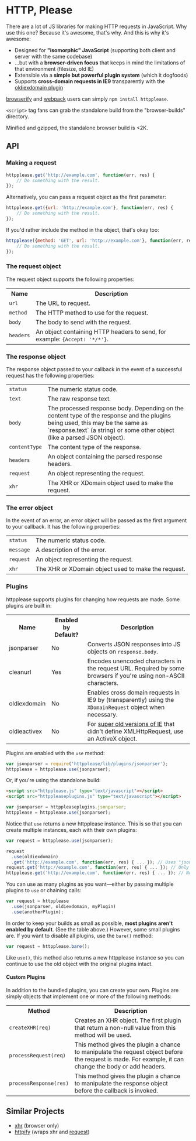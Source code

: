 HTTP, Please
============

There are a lot of JS libraries for making HTTP requests in JavaScript. Why use
this one? Because it's awesome, that's why. And this is why it's awesome:

* Designed for **"isomorphic" JavaScript** (supporting both client and server
  with the same codebase)
* …but with a **browser-driven focus** that keeps in mind the limitations of
  that environment (filesize, old IE)
* Extensible via a **simple but powerful plugin system** (which it dogfoods)
* Supports **cross-domain requests in IE9** transparently with the
  [oldiexdomain plugin](#plugins)

[browserify] and [webpack] users can simply `npm install httpplease`.

`<script>` tag fans can grab the standalone build from the "browser-builds"
directory.

Minified and gzipped, the standalone browser build is <2K.


## API


### Making a request

```javascript
httpplease.get('http://example.com', function(err, res) {
    // Do something with the result.
});
```

Alternatively, you can pass a request object as the first parameter:

```javascript
httpplease.get({url: 'http://example.com'}, function(err, res) {
    // Do something with the result.
});
```

If you'd rather include the method in the object, that's okay too:

```javascript
httpplease({method: 'GET', url: 'http://example.com'}, function(err, res) {
    // Do something with the result.
});
```


### The request object

The request object supports the following properties:

<table>
    <tr>
        <th>Name</th>
        <th>Description</th>
    </tr>
    <tr>
        <td><code>url</code></td>
        <td>The URL to request.</td>
    </tr>
    <tr>
        <td><code>method</code></td>
        <td>The HTTP method to use for the request.</td>
    </tr>
    <tr>
        <td><code>body</code></td>
        <td>The body to send with the request.</td>
    </tr>
    <tr>
        <td><code>headers</code></td>
        <td>
            An object containing HTTP headers to send, for example:
            <code>{Accept: '*/*'}</code>.
        </td>
    </tr>
</table>


### The response object

The response object passed to your callback in the event of a successful request
has the following properties:

<table>
    <tr>
        <td><code>status</code></td>
        <td>The numeric status code.</td>
    </tr>
    <tr>
        <td><code>text</code></td>
        <td>The raw response text.</td>
    </tr>
    <tr>
        <td><code>body</code></td>
        <td>
            The processed response body. Depending on the content type of the
            response and the plugins being used, this may be the same as
            `response.text` (a string) or some other object (like a parsed JSON
            object).
        </td>
    </tr>
    <tr>
        <td><code>contentType</code></td>
        <td>The content type of the response.</td>
    </tr>
    <tr>
        <td><code>headers</code></td>
        <td>An object containing the parsed response headers.</td>
    </tr>
    <tr>
        <td><code>request</code></td>
        <td>An object representing the request.</td>
    </tr>
    <tr>
        <td><code>xhr</code></td>
        <td>The XHR or XDomain object used to make the request.</td>
    </tr>
</table>


### The error object

In the event of an error, an error object will be passed as the first argument
to your callback. It has the following properties:

<table>
    <tr>
        <td><code>status</code></td>
        <td>The numeric status code.</td>
    </tr>
    <tr>
        <td><code>message</code></td>
        <td>A description of the error.</td>
    </tr>
    <tr>
        <td><code>request</code></td>
        <td>An object representing the request.</td>
    </tr>
    <tr>
        <td><code>xhr</code></td>
        <td>The XHR or XDomain object used to make the request.</td>
    </tr>
</table>


### Plugins

httpplease supports plugins for changing how requests are made. Some plugins
are built in:

<table>
    <tr>
        <th>Name</th>
        <th>Enabled by Default?</th>
        <th>Description</th>
    </tr>
    <tr>
        <td>jsonparser</td>
        <td>No</td>
        <td>
            Converts JSON responses into JS objects on
            <code>response.body</code>.
        </td>
    </tr>
    <tr>
        <td>cleanurl</td>
        <td>Yes</td>
        <td>
            Encodes unencoded characters in the request URL. Required by some
            browsers if you're using non-ASCII characters.
        </td>
    </tr>
    <tr>
        <td>oldiexdomain</td>
        <td>No</td>
        <td>
            Enables cross domain requests in IE9 by (transparently) using the
            <code>XDomainRequest</code> object when necessary.
        </td>
    </tr>
    <tr>
        <td>oldieactivex</td>
        <td>No</td>
        <td>
            For
            <a href="http://en.wikipedia.org/wiki/XMLHttpRequest#Support_in_Internet_Explorer_versions_5.2C_5.5.2C_and_6">super old versions of IE</a>
            that didn't define XMLHttpRequest, use an ActiveX object.
        </td>
    </tr>
</table>

Plugins are enabled with the `use` method:

```javascript
var jsonparser = require('httpplease/lib/plugins/jsonparser');
httpplease = httpplease.use(jsonparser);
```

Or, if you're using the standalone build:

```html
<script src="httpplease.js" type="text/javascript"></script>
<script src="httppleaseplugins.js" type="text/javascript"></script>
```

```javascript
var jsonparser = httppleaseplugins.jsonparser;
httpplease = httpplease.use(jsonparser);
```

Notice that `use` returns a new httpplease instance. This is so that you can
create multiple instances, each with their own plugins:

```javascript
var request = httpplease.use(jsonparser);

request
  .use(oldiexdomain)
  .get('http://example.com', function(err, res) { ... }); // Uses "jsonparser" plugin and "oldiexdomain".
request.get('http://example.com', function(err, res) { ... }); // Only uses "jsonparser" plugin.
httpplease.get('http://example.com', function(err, res) { ... }); // No extra plugins are used.
```

You can use as many plugins as you want—either by passing multiple plugins to
`use` or chaining calls:

```javascript
var request = httpplease
  .use(jsonparser, oldiexdomain, myPlugin)
  .use(anotherPlugin);
```

In order to keep your builds as small as possible, **most plugins aren't enabled
by default**. (See the table above.) However, some small plugins are. If you
want to disable all plugins, use the `bare()` method:

```javascript
var request = httpplease.bare();
```

Like `use()`, this method also returns a new httpplease instance so you can
continue to use the old object with the original plugins intact.


#### Custom Plugins

In addition to the bundled plugins, you can create your own. Plugins are simply
objects that implement one or more of the following methods:

<table>
    <tr>
        <th>Method</th>
        <th>Description</th>
    </tr>
    <tr>
        <td><code>createXHR(req)</code></td>
        <td>
            Creates an XHR object. The first plugin that return a non-null value
            from this method will be used.
        </td>
    </tr>
    <tr>
        <td><code>processRequest(req)</code></td>
        <td>
            This method gives the plugin a chance to manipulate the request
            object before the request is made. For example, it can change the
            body or add headers.
        </td>
    </tr>
    <tr>
        <td><code>processResponse(res)</code></td>
        <td>
            This method gives the plugin a chance to manipulate the response
            object before the callback is invoked.
        </td>
    </tr>
</table>


## Similar Projects

* [xhr] \(browser only\)
* [httpify] \(wraps xhr and [request]\)


[browserify]: http://browserify.org
[webpack]: http://webpack.github.io
[node-XMLHttpRequest]: https://github.com/driverdan/node-XMLHttpRequest
[xhr]: https://github.com/Raynos/xhr
[httpify]: https://github.com/scottcorgan/httpify
[request]: https://github.com/mikeal/request
